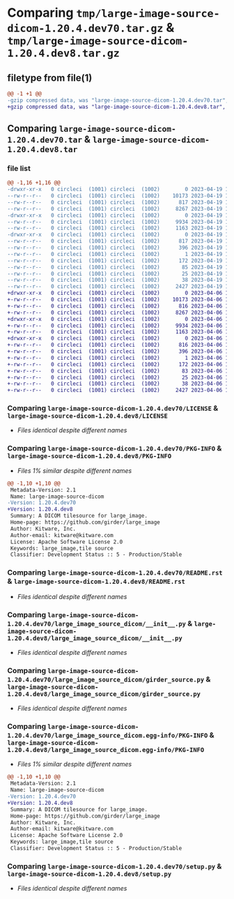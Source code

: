 # Comparing `tmp/large-image-source-dicom-1.20.4.dev70.tar.gz` & `tmp/large-image-source-dicom-1.20.4.dev8.tar.gz`

## filetype from file(1)

```diff
@@ -1 +1 @@
-gzip compressed data, was "large-image-source-dicom-1.20.4.dev70.tar", last modified: Wed Apr 19 19:49:51 2023, max compression
+gzip compressed data, was "large-image-source-dicom-1.20.4.dev8.tar", last modified: Thu Apr  6 14:41:38 2023, max compression
```

## Comparing `large-image-source-dicom-1.20.4.dev70.tar` & `large-image-source-dicom-1.20.4.dev8.tar`

### file list

```diff
@@ -1,16 +1,16 @@
-drwxr-xr-x   0 circleci  (1001) circleci  (1002)        0 2023-04-19 19:49:51.957255 large-image-source-dicom-1.20.4.dev70/
--rw-r--r--   0 circleci  (1001) circleci  (1002)    10173 2023-04-19 19:49:51.000000 large-image-source-dicom-1.20.4.dev70/LICENSE
--rw-r--r--   0 circleci  (1001) circleci  (1002)      817 2023-04-19 19:49:51.957255 large-image-source-dicom-1.20.4.dev70/PKG-INFO
--rw-r--r--   0 circleci  (1001) circleci  (1002)     8267 2023-04-19 19:49:51.000000 large-image-source-dicom-1.20.4.dev70/README.rst
-drwxr-xr-x   0 circleci  (1001) circleci  (1002)        0 2023-04-19 19:49:51.957255 large-image-source-dicom-1.20.4.dev70/large_image_source_dicom/
--rw-r--r--   0 circleci  (1001) circleci  (1002)     9934 2023-04-19 19:48:56.000000 large-image-source-dicom-1.20.4.dev70/large_image_source_dicom/__init__.py
--rw-r--r--   0 circleci  (1001) circleci  (1002)     1163 2023-04-19 19:48:56.000000 large-image-source-dicom-1.20.4.dev70/large_image_source_dicom/girder_source.py
-drwxr-xr-x   0 circleci  (1001) circleci  (1002)        0 2023-04-19 19:49:51.957255 large-image-source-dicom-1.20.4.dev70/large_image_source_dicom.egg-info/
--rw-r--r--   0 circleci  (1001) circleci  (1002)      817 2023-04-19 19:49:51.000000 large-image-source-dicom-1.20.4.dev70/large_image_source_dicom.egg-info/PKG-INFO
--rw-r--r--   0 circleci  (1001) circleci  (1002)      396 2023-04-19 19:49:51.000000 large-image-source-dicom-1.20.4.dev70/large_image_source_dicom.egg-info/SOURCES.txt
--rw-r--r--   0 circleci  (1001) circleci  (1002)        1 2023-04-19 19:49:51.000000 large-image-source-dicom-1.20.4.dev70/large_image_source_dicom.egg-info/dependency_links.txt
--rw-r--r--   0 circleci  (1001) circleci  (1002)      172 2023-04-19 19:49:51.000000 large-image-source-dicom-1.20.4.dev70/large_image_source_dicom.egg-info/entry_points.txt
--rw-r--r--   0 circleci  (1001) circleci  (1002)       85 2023-04-19 19:49:51.000000 large-image-source-dicom-1.20.4.dev70/large_image_source_dicom.egg-info/requires.txt
--rw-r--r--   0 circleci  (1001) circleci  (1002)       25 2023-04-19 19:49:51.000000 large-image-source-dicom-1.20.4.dev70/large_image_source_dicom.egg-info/top_level.txt
--rw-r--r--   0 circleci  (1001) circleci  (1002)       38 2023-04-19 19:49:51.957255 large-image-source-dicom-1.20.4.dev70/setup.cfg
--rw-r--r--   0 circleci  (1001) circleci  (1002)     2427 2023-04-19 19:48:56.000000 large-image-source-dicom-1.20.4.dev70/setup.py
+drwxr-xr-x   0 circleci  (1001) circleci  (1002)        0 2023-04-06 14:41:38.255149 large-image-source-dicom-1.20.4.dev8/
+-rw-r--r--   0 circleci  (1001) circleci  (1002)    10173 2023-04-06 14:41:37.000000 large-image-source-dicom-1.20.4.dev8/LICENSE
+-rw-r--r--   0 circleci  (1001) circleci  (1002)      816 2023-04-06 14:41:38.255149 large-image-source-dicom-1.20.4.dev8/PKG-INFO
+-rw-r--r--   0 circleci  (1001) circleci  (1002)     8267 2023-04-06 14:41:37.000000 large-image-source-dicom-1.20.4.dev8/README.rst
+drwxr-xr-x   0 circleci  (1001) circleci  (1002)        0 2023-04-06 14:41:38.255149 large-image-source-dicom-1.20.4.dev8/large_image_source_dicom/
+-rw-r--r--   0 circleci  (1001) circleci  (1002)     9934 2023-04-06 14:40:44.000000 large-image-source-dicom-1.20.4.dev8/large_image_source_dicom/__init__.py
+-rw-r--r--   0 circleci  (1001) circleci  (1002)     1163 2023-04-06 14:40:44.000000 large-image-source-dicom-1.20.4.dev8/large_image_source_dicom/girder_source.py
+drwxr-xr-x   0 circleci  (1001) circleci  (1002)        0 2023-04-06 14:41:38.255149 large-image-source-dicom-1.20.4.dev8/large_image_source_dicom.egg-info/
+-rw-r--r--   0 circleci  (1001) circleci  (1002)      816 2023-04-06 14:41:38.000000 large-image-source-dicom-1.20.4.dev8/large_image_source_dicom.egg-info/PKG-INFO
+-rw-r--r--   0 circleci  (1001) circleci  (1002)      396 2023-04-06 14:41:38.000000 large-image-source-dicom-1.20.4.dev8/large_image_source_dicom.egg-info/SOURCES.txt
+-rw-r--r--   0 circleci  (1001) circleci  (1002)        1 2023-04-06 14:41:38.000000 large-image-source-dicom-1.20.4.dev8/large_image_source_dicom.egg-info/dependency_links.txt
+-rw-r--r--   0 circleci  (1001) circleci  (1002)      172 2023-04-06 14:41:38.000000 large-image-source-dicom-1.20.4.dev8/large_image_source_dicom.egg-info/entry_points.txt
+-rw-r--r--   0 circleci  (1001) circleci  (1002)       83 2023-04-06 14:41:38.000000 large-image-source-dicom-1.20.4.dev8/large_image_source_dicom.egg-info/requires.txt
+-rw-r--r--   0 circleci  (1001) circleci  (1002)       25 2023-04-06 14:41:38.000000 large-image-source-dicom-1.20.4.dev8/large_image_source_dicom.egg-info/top_level.txt
+-rw-r--r--   0 circleci  (1001) circleci  (1002)       38 2023-04-06 14:41:38.255149 large-image-source-dicom-1.20.4.dev8/setup.cfg
+-rw-r--r--   0 circleci  (1001) circleci  (1002)     2427 2023-04-06 14:40:44.000000 large-image-source-dicom-1.20.4.dev8/setup.py
```

### Comparing `large-image-source-dicom-1.20.4.dev70/LICENSE` & `large-image-source-dicom-1.20.4.dev8/LICENSE`

 * *Files identical despite different names*

### Comparing `large-image-source-dicom-1.20.4.dev70/PKG-INFO` & `large-image-source-dicom-1.20.4.dev8/PKG-INFO`

 * *Files 1% similar despite different names*

```diff
@@ -1,10 +1,10 @@
 Metadata-Version: 2.1
 Name: large-image-source-dicom
-Version: 1.20.4.dev70
+Version: 1.20.4.dev8
 Summary: A DICOM tilesource for large_image.
 Home-page: https://github.com/girder/large_image
 Author: Kitware, Inc.
 Author-email: kitware@kitware.com
 License: Apache Software License 2.0
 Keywords: large_image,tile source
 Classifier: Development Status :: 5 - Production/Stable
```

### Comparing `large-image-source-dicom-1.20.4.dev70/README.rst` & `large-image-source-dicom-1.20.4.dev8/README.rst`

 * *Files identical despite different names*

### Comparing `large-image-source-dicom-1.20.4.dev70/large_image_source_dicom/__init__.py` & `large-image-source-dicom-1.20.4.dev8/large_image_source_dicom/__init__.py`

 * *Files identical despite different names*

### Comparing `large-image-source-dicom-1.20.4.dev70/large_image_source_dicom/girder_source.py` & `large-image-source-dicom-1.20.4.dev8/large_image_source_dicom/girder_source.py`

 * *Files identical despite different names*

### Comparing `large-image-source-dicom-1.20.4.dev70/large_image_source_dicom.egg-info/PKG-INFO` & `large-image-source-dicom-1.20.4.dev8/large_image_source_dicom.egg-info/PKG-INFO`

 * *Files 1% similar despite different names*

```diff
@@ -1,10 +1,10 @@
 Metadata-Version: 2.1
 Name: large-image-source-dicom
-Version: 1.20.4.dev70
+Version: 1.20.4.dev8
 Summary: A DICOM tilesource for large_image.
 Home-page: https://github.com/girder/large_image
 Author: Kitware, Inc.
 Author-email: kitware@kitware.com
 License: Apache Software License 2.0
 Keywords: large_image,tile source
 Classifier: Development Status :: 5 - Production/Stable
```

### Comparing `large-image-source-dicom-1.20.4.dev70/setup.py` & `large-image-source-dicom-1.20.4.dev8/setup.py`

 * *Files identical despite different names*

